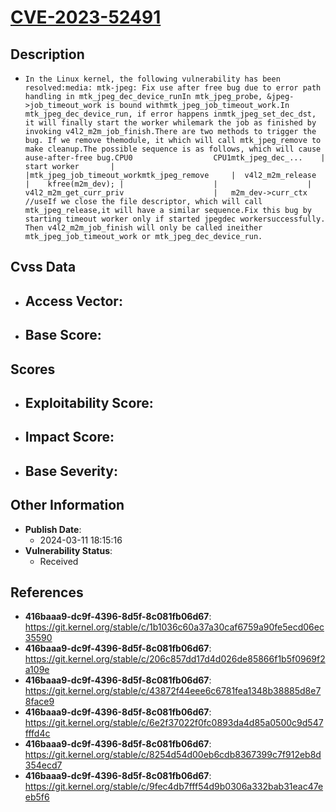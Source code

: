 
# [CVE-2023-52491](https://cve.mitre.org/cgi-bin/cvename.cgi?name=CVE-2023-52491)

## Description

- `In the Linux kernel, the following vulnerability has been resolved:media: mtk-jpeg: Fix use after free bug due to error path handling in mtk_jpeg_dec_device_runIn mtk_jpeg_probe, &jpeg->job_timeout_work is bound withmtk_jpeg_job_timeout_work.In mtk_jpeg_dec_device_run, if error happens inmtk_jpeg_set_dec_dst, it will finally start the worker whilemark the job as finished by invoking v4l2_m2m_job_finish.There are two methods to trigger the bug. If we remove themodule, it which will call mtk_jpeg_remove to make cleanup.The possible sequence is as follows, which will cause ause-after-free bug.CPU0                  CPU1mtk_jpeg_dec_...    |  start worker	    |                    |mtk_jpeg_job_timeout_workmtk_jpeg_remove     |  v4l2_m2m_release  |    kfree(m2m_dev); |                    |                    | v4l2_m2m_get_curr_priv                    |   m2m_dev->curr_ctx //useIf we close the file descriptor, which will call mtk_jpeg_release,it will have a similar sequence.Fix this bug by starting timeout worker only if started jpegdec workersuccessfully. Then v4l2_m2m_job_finish will only be called ineither mtk_jpeg_job_timeout_work or mtk_jpeg_dec_device_run.`

## Cvss Data

- **Access Vector**:
  - 
- **Base Score**:
  - 

## Scores

- **Exploitability Score**:
  - 
- **Impact Score**:
  - 
- **Base Severity**:
  - 

## Other Information

- **Publish Date**:
  - 2024-03-11 18:15:16
- **Vulnerability Status**:
  - Received

## References

- **416baaa9-dc9f-4396-8d5f-8c081fb06d67**: https://git.kernel.org/stable/c/1b1036c60a37a30caf6759a90fe5ecd06ec35590
- **416baaa9-dc9f-4396-8d5f-8c081fb06d67**: https://git.kernel.org/stable/c/206c857dd17d4d026de85866f1b5f0969f2a109e
- **416baaa9-dc9f-4396-8d5f-8c081fb06d67**: https://git.kernel.org/stable/c/43872f44eee6c6781fea1348b38885d8e78face9
- **416baaa9-dc9f-4396-8d5f-8c081fb06d67**: https://git.kernel.org/stable/c/6e2f37022f0fc0893da4d85a0500c9d547fffd4c
- **416baaa9-dc9f-4396-8d5f-8c081fb06d67**: https://git.kernel.org/stable/c/8254d54d00eb6cdb8367399c7f912eb8d354ecd7
- **416baaa9-dc9f-4396-8d5f-8c081fb06d67**: https://git.kernel.org/stable/c/9fec4db7fff54d9b0306a332bab31eac47eeb5f6
